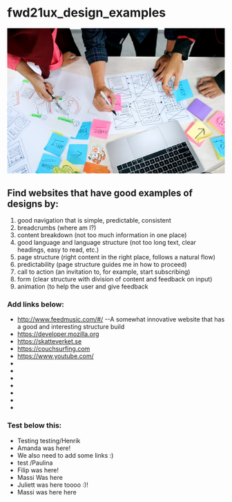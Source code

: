 # fwd21ux_design_examples

![picture](ux-indonesia-qC2n6RQU4Vw-unsplash.jpg)

## Find websites that have good examples of designs by:

1. good navigation that is simple, predictable, consistent
2. breadcrumbs (where am I?)
3. content breakdown (not too much information in one place)
4. good language and language structure (not too long text, clear headings, easy to read, etc.)
5. page structure (right content in the right place, follows a natural flow)
6. predictability (page structure guides me in how to proceed)
7. call to action (an invitation to, for example, start subscribing)
8. form (clear structure with division of content and feedback on input)
9. animation (to help the user and give feedback

### Add links below:
- http://www.feedmusic.com/#/ --A somewhat innovative website that has a good and interesting structure build
- https://developer.mozilla.org
- https://skatteverket.se
- https://couchsurfing.com
- https://www.youtube.com/
-
-
-
-
-
-
-

### Test below this:
- Testing testing/Henrik
- Amanda was here!
- We also need to add some links :)
- test /Paulina
- Filip was here!
- Massi Was here
- Juliett was here toooo :)!
- Massi was here here

